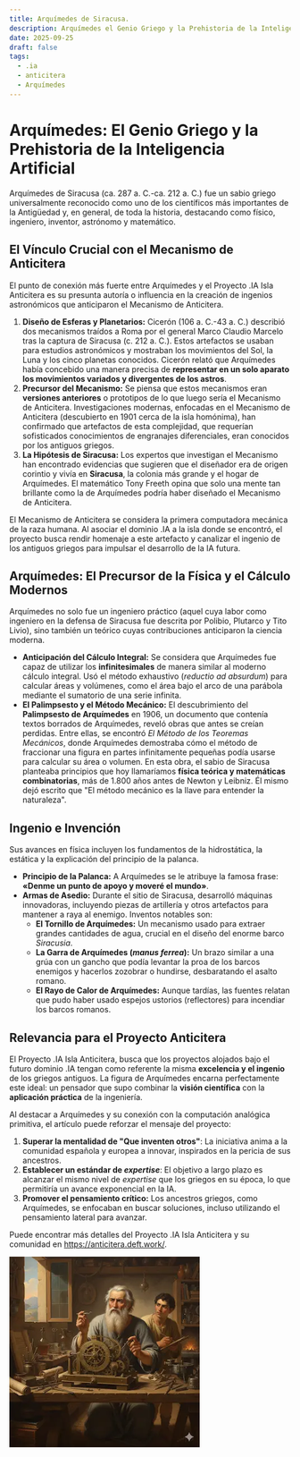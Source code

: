 ```yaml
---
title: Arquímedes de Siracusa.
description: Arquímedes el Genio Griego y la Prehistoria de la Inteligencia Artificial.
date: 2025-09-25
draft: false
tags:
  - .ia
  - anticitera
  - Arquímedes
---
```


# Arquímedes: El Genio Griego y la Prehistoria de la Inteligencia Artificial

Arquímedes de Siracusa (ca. 287 a. C.-ca. 212 a. C.) fue un sabio griego universalmente reconocido como uno de los científicos más importantes de la Antigüedad y, en general, de toda la historia, destacando como físico, ingeniero, inventor, astrónomo y matemático.

## El Vínculo Crucial con el Mecanismo de Anticitera

El punto de conexión más fuerte entre Arquímedes y el Proyecto .IA Isla Anticitera es su presunta autoría o influencia en la creación de ingenios astronómicos que anticiparon el Mecanismo de Anticitera.

1.  **Diseño de Esferas y Planetarios:** Cicerón (106 a. C.-43 a. C.) describió dos mecanismos traídos a Roma por el general Marco Claudio Marcelo tras la captura de Siracusa (c. 212 a. C.). Estos artefactos se usaban para estudios astronómicos y mostraban los movimientos del Sol, la Luna y los cinco planetas conocidos. Cicerón relató que Arquímedes había concebido una manera precisa de **representar en un solo aparato los movimientos variados y divergentes de los astros**.
2.  **Precursor del Mecanismo:** Se piensa que estos mecanismos eran **versiones anteriores** o prototipos de lo que luego sería el Mecanismo de Anticitera. Investigaciones modernas, enfocadas en el Mecanismo de Anticitera (descubierto en 1901 cerca de la isla homónima), han confirmado que artefactos de esta complejidad, que requerían sofisticados conocimientos de engranajes diferenciales, eran conocidos por los antiguos griegos.
3.  **La Hipótesis de Siracusa:** Los expertos que investigan el Mecanismo han encontrado evidencias que sugieren que el diseñador era de origen corintio y vivía en **Siracusa**, la colonia más grande y el hogar de Arquímedes. El matemático Tony Freeth opina que solo una mente tan brillante como la de Arquímedes podría haber diseñado el Mecanismo de Anticitera.

El Mecanismo de Anticitera se considera la primera computadora mecánica de la raza humana. Al asociar el dominio .IA a la isla donde se encontró, el proyecto busca rendir homenaje a este artefacto y canalizar el ingenio de los antiguos griegos para impulsar el desarrollo de la IA futura.

## Arquímedes: El Precursor de la Física y el Cálculo Modernos

Arquímedes no solo fue un ingeniero práctico (aquel cuya labor como ingeniero en la defensa de Siracusa fue descrita por Polibio, Plutarco y Tito Livio), sino también un teórico cuyas contribuciones anticiparon la ciencia moderna.

*   **Anticipación del Cálculo Integral:** Se considera que Arquímedes fue capaz de utilizar los **infinitesimales** de manera similar al moderno cálculo integral. Usó el método exhaustivo (*reductio ad absurdum*) para calcular áreas y volúmenes, como el área bajo el arco de una parábola mediante el sumatorio de una serie infinita.
*   **El Palimpsesto y el Método Mecánico:** El descubrimiento del **Palimpsesto de Arquímedes** en 1906, un documento que contenía textos borrados de Arquímedes, reveló obras que antes se creían perdidas. Entre ellas, se encontró *El Método de los Teoremas Mecánicos*, donde Arquímedes demostraba cómo el método de fraccionar una figura en partes infinitamente pequeñas podía usarse para calcular su área o volumen. En esta obra, el sabio de Siracusa planteaba principios que hoy llamaríamos **física teórica y matemáticas combinatorias**, más de 1.800 años antes de Newton y Leibniz. Él mismo dejó escrito que "El método mecánico es la llave para entender la naturaleza".

## Ingenio e Invención

Sus avances en física incluyen los fundamentos de la hidrostática, la estática y la explicación del principio de la palanca.

*   **Principio de la Palanca:** A Arquímedes se le atribuye la famosa frase: **«Denme un punto de apoyo y moveré el mundo»**.
*   **Armas de Asedio:** Durante el sitio de Siracusa, desarrolló máquinas innovadoras, incluyendo piezas de artillería y otros artefactos para mantener a raya al enemigo. Inventos notables son:
    *   **El Tornillo de Arquímedes:** Un mecanismo usado para extraer grandes cantidades de agua, crucial en el diseño del enorme barco *Siracusia*.
    *   **La Garra de Arquímedes (*manus ferrea*):** Un brazo similar a una grúa con un gancho que podía levantar la proa de los barcos enemigos y hacerlos zozobrar o hundirse, desbaratando el asalto romano.
    *   **El Rayo de Calor de Arquímedes:** Aunque tardías, las fuentes relatan que pudo haber usado espejos ustorios (reflectores) para incendiar los barcos romanos.

## Relevancia para el Proyecto Anticitera

El Proyecto .IA Isla Anticitera, busca que los proyectos alojados bajo el futuro dominio .IA tengan como referente la misma **excelencia y el ingenio** de los griegos antiguos. La figura de Arquímedes encarna perfectamente este ideal: un pensador que supo combinar la **visión científica** con la **aplicación práctica** de la ingeniería.

Al destacar a Arquímedes y su conexión con la computación analógica primitiva, el artículo puede reforzar el mensaje del proyecto:

1.  **Superar la mentalidad de "Que inventen otros"**: La iniciativa anima a la comunidad española y europea a innovar, inspirados en la pericia de sus ancestros.
2.  **Establecer un estándar de *expertise***: El objetivo a largo plazo es alcanzar el mismo nivel de *expertise* que los griegos en su época, lo que permitiría un avance exponencial en la IA.
3.  **Promover el pensamiento crítico:** Los ancestros griegos, como Arquímedes, se enfocaban en buscar soluciones, incluso utilizando el pensamiento lateral para avanzar.

Puede encontrar más detalles del Proyecto .IA Isla Anticitera y su comunidad en https://anticitera.deft.work/.

![Arquímedes Anticitera](/img/Gemini_Arquimedes_Anticitera.webp)